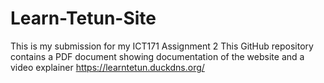 # Learn-Tetun-Site
This is my submission for my ICT171 Assignment 2
This GitHub repository contains a PDF document showing documentation of the website and a video explainer
https://learntetun.duckdns.org/
